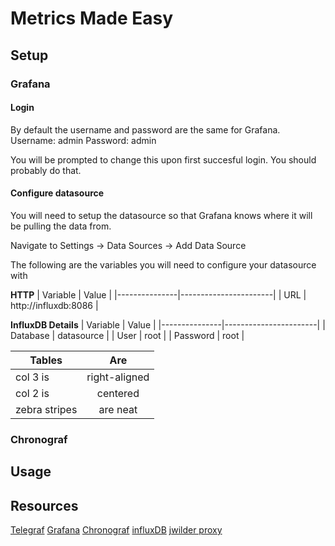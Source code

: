 # Metrics Made Easy 

## Setup

### Grafana
#### Login
By default the username and password are the same for Grafana.
Username: admin
Password: admin

You will be prompted to change this upon first succesful login. You should probably do that.

#### Configure datasource
You will need to setup the datasource so that Grafana knows where it will be pulling the data from.

Navigate to Settings -> Data Sources -> Add Data Source

The following are the variables you will need to configure your datasource with

**HTTP**
| Variable      | Value                 |
|---------------|-----------------------|
| URL           | http://influxdb:8086  |

**InfluxDB Details**
| Variable      | Value                 |
|---------------|-----------------------|
| Database      | datasource            |
| User          | root                  |
| Password      | root                  |

| Tables        | Are           |
| ------------- |:-------------:|
| col 3 is      | right-aligned |
| col 2 is      | centered      |
| zebra stripes | are neat      |

### Chronograf

## Usage


## Resources
[Telegraf](https://hub.docker.com/_/telegraf)
[Grafana](https://hub.docker.com/r/grafana/grafana/)
[Chronograf](https://hub.docker.com/_/chronograf)
[influxDB](https://hub.docker.com/_/influxdb)
[jwilder proxy](https://github.com/jwilder/nginx-proxy)
